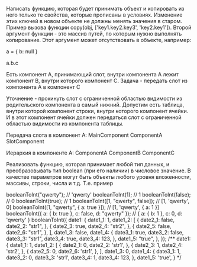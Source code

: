Написать функцию, которая будет принимать объект и копировать из него только те свойства, 
которые прописаны в условиях. Изменение этих ключей в новом объекте не должны менять значения в старом. 
Пример вызова функции copy(obj, ['key1.key2.key3', 'key2.key1']).
Второй аргумент функции - это массив путей, по которым нужно выполнять копирование. 
Этот аргумент может отсутствовать в объекте, например:

a = {
b: null
}

a.b.c

Есть компонент A, принимающий слот, внутри компонента A лежит компонент B, внутри которого компонент C. Задача - передать слот из компонента A в компонент C

Уточнение - прокинуть слот с ограниченной областью видимости из родительского компонента в самый нижний.
Допустим есть таблица, внутри которой компонент строки, внутри которого компонент ячейки.
И в этот компонент ячейки должен передаться слот с ограниченной областью видимости из компонента таблицы.

Передача слота в компонент A:
MainComponent
	ComponentA
		SlotComponent

Иерархия в компоненте A:
ComponentA
	ComponentB
		ComponentC

Реализовать функцию, которая принимает любой тип данных, и преобразовывать тип boolean (при его наличии) в числовое значение.
В качестве параметров могут быть объекты любого уровня вложенности, массивы, строки, числа и т.д.
Т.е. пример

booleanToInt("qwerty"); // 'qwerty'
booleanToInt(1); // 1
booleanToInt(false); // 0
booleanToInt(true); // 1
booleanToInt([1, "qwerty", false]); // [1, 'qwerty', 0]
booleanToInt([1, "qwerty", { a: true }]); // [1, 'qwerty', { a: 1 }]
booleanToInt({ a: { b: true }, c: false, d: "qwerty" }); // { a: { b: 1 }, c: 0, d: 'qwerty' }
booleanToInt({
  date1: {
    date1_1: 1,
    date1_2: [
      {
        date2_1: false,
        date2_2: "str1",
      },
      {
        date2_3: true,
        date2_4: "str2",
      },
      {
        date2_5: false,
        date2_6: "str1",
      },
    ],
    date1_3: false,
    date1_4: {
      date3_1: true,
      date3_2: false,
      date3_3: "str1",
      date3_4: true,
      date3_4: 123,
    },
    date1_5: "true",
  },
});
/**
  date1: {
    date1_1: 1,
    date1_2: [
      {
        date2_1: 0,
        date2_2: 'str1',
      },
      {
        date2_3: 1,
        date2_4: 'str2',
      },
      {
        date2_5: 0,
        date2_6: 'str1',
      },
    ],
    date1_3: 0,
    date1_4: {
      date3_1: 1,
      date3_2: 0,
      date3_3: 'str1',
      date3_4: 1,
      date3_4: 123,
    },
    date1_5: 'true',
  }
  */
